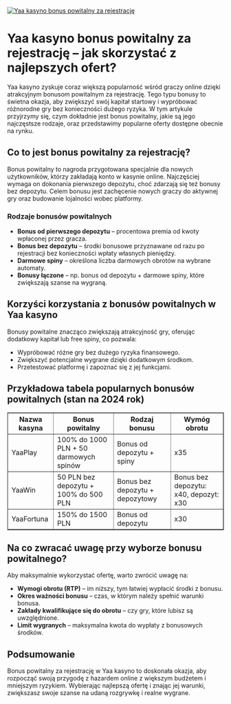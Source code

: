[![Yaa kasyno bonus powitalny za rejestrację](https://123-caf.pages.dev/gitsignup.png)](https://vrmoo.ru/Bt82HjjY)

<h1>Yaa kasyno bonus powitalny za rejestrację – jak skorzystać z najlepszych ofert?</h1> <p>Yaa kasyno zyskuje coraz większą popularność wśród graczy online dzięki atrakcyjnym bonusom powitalnym za rejestrację. Tego typu bonusy to świetna okazja, aby zwiększyć swój kapitał startowy i wypróbować różnorodne gry bez konieczności dużego ryzyka. W tym artykule przyjrzymy się, czym dokładnie jest bonus powitalny, jakie są jego najczęstsze rodzaje, oraz przedstawimy popularne oferty dostępne obecnie na rynku.</p>  <h2>Co to jest bonus powitalny za rejestrację?</h2> <p>Bonus powitalny to nagroda przygotowana specjalnie dla nowych użytkowników, którzy zakładają konto w kasynie online. Najczęściej wymaga on dokonania pierwszego depozytu, choć zdarzają się też bonusy bez depozytu. Celem bonusu jest zachęcenie nowych graczy do aktywnej gry oraz budowanie lojalności wobec platformy.</p>  <h3>Rodzaje bonusów powitalnych</h3> <ul>   <li><strong>Bonus od pierwszego depozytu</strong> – procentowa premia od kwoty wpłaconej przez gracza.</li>   <li><strong>Bonus bez depozytu</strong> – środki bonusowe przyznawane od razu po rejestracji bez konieczności wpłaty własnych pieniędzy.</li>   <li><strong>Darmowe spiny</strong> – określona liczba darmowych obrotów na wybrane automaty.</li>   <li><strong>Bonusy łączone</strong> – np. bonus od depozytu + darmowe spiny, które zwiększają szanse na wygraną.</li> </ul>  <h2>Korzyści korzystania z bonusów powitalnych w Yaa kasyno</h2> <p>Bonusy powitalne znacząco zwiększają atrakcyjność gry, oferując dodatkowy kapitał lub free spiny, co pozwala:</p> <ul>   <li>Wypróbować różne gry bez dużego ryzyka finansowego.</li>   <li>Zwiększyć potencjalne wygrane dzięki dodatkowym środkom.</li>   <li>Przetestować platformę i zapoznać się z jej funkcjami.</li> </ul>  <h2>Przykładowa tabela popularnych bonusów powitalnych (stan na 2024 rok)</h2> <table border="1" cellpadding="8" cellspacing="0">   <thead>     <tr>       <th>Nazwa kasyna</th>       <th>Bonus powitalny</th>       <th>Rodzaj bonusu</th>       <th>Wymóg obrotu</th>     </tr>   </thead>   <tbody>     <tr>       <td>YaaPlay</td>       <td>100% do 1000 PLN + 50 darmowych spinów</td>       <td>Bonus od depozytu + spiny</td>       <td>x35</td>     </tr>     <tr>       <td>YaaWin</td>       <td>50 PLN bez depozytu + 100% do 500 PLN</td>       <td>Bonus bez depozytu + depozytowy</td>       <td>Bonus bez depozytu: x40, depozyt: x30</td>     </tr>     <tr>       <td>YaaFortuna</td>       <td>150% do 1500 PLN</td>       <td>Bonus od depozytu</td>       <td>x30</td>     </tr>   </tbody> </table>  <h2>Na co zwracać uwagę przy wyborze bonusu powitalnego?</h2> <p>Aby maksymalnie wykorzystać ofertę, warto zwrócić uwagę na:</p> <ul>   <li><strong>Wymogi obrotu (RTP)</strong> – im niższy, tym łatwiej wypłacić środki z bonusu.</li>   <li><strong>Okres ważności bonusu</strong> – czas, w którym należy spełnić warunki bonusa.</li>   <li><strong>Zakłady kwalifikujące się do obrotu</strong> – czy gry, które lubisz są uwzględnione.</li>   <li><strong>Limit wygranych</strong> – maksymalna kwota do wypłaty z bonusowych środków.</li> </ul>  <h2>Podsumowanie</h2> <p>Bonus powitalny za rejestrację w Yaa kasyno to doskonała okazja, aby rozpocząć swoją przygodę z hazardem online z większym budżetem i mniejszym ryzykiem. Wybierając najlepszą ofertę i znając jej warunki, zwiększasz swoje szanse na udaną rozgrywkę i realne wygrane.</p>